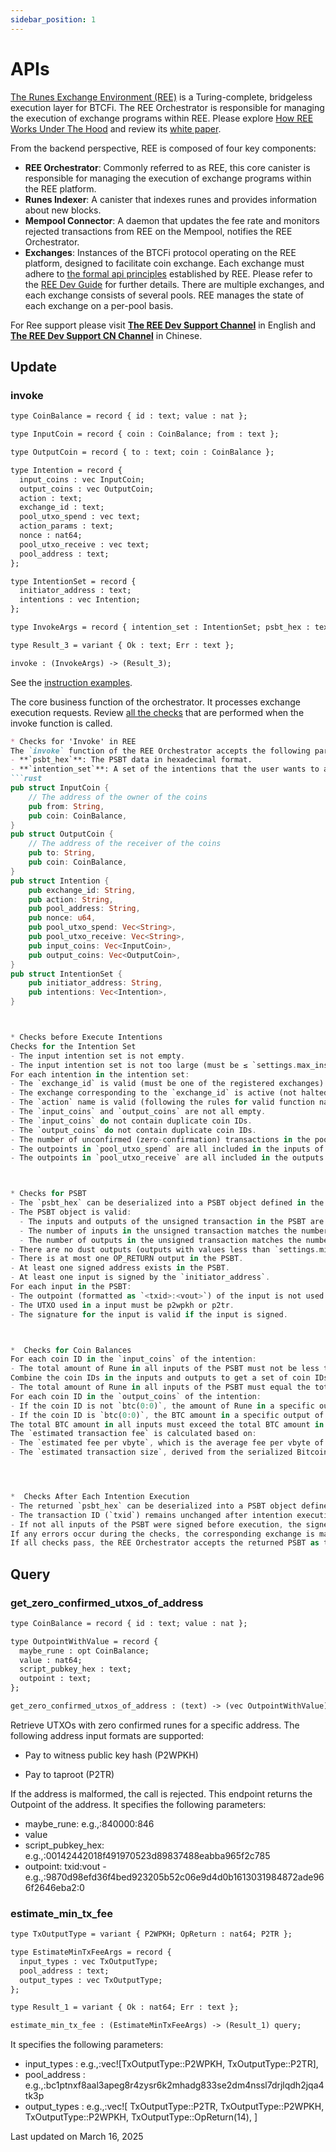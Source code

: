 ```yaml
---
sidebar_position: 1
---
```


# APIs
[The Runes Exchange Environment (REE)](https://github.com/octopus-network/ree-orchestrator/tree/main) is a Turing-complete, bridgeless execution layer for BTCFi. The REE Orchestrator is responsible for managing the execution of exchange programs within REE. Please explore [How REE Works Under The Hood](https://www.youtube.com/watch?v=F4ExD4gY1E8) and review its [white paper](https://docs.google.com/document/d/1d1_51f8YYRhxft_RpGssCKqS95ZE5Ylv1LDleIqVZJE/edit?tab=t.0#heading=h.9hfttub7lmzc).

From the backend perspective, REE is composed of four key components:
* **REE Orchestrator**: Commonly referred to as REE, this core canister is responsible for managing the execution of exchange programs within the REE platform.
* **Runes Indexer**: A canister that indexes runes and provides information about new blocks.
* **Mempool Connector**: A daemon that updates the fee rate and monitors rejected transactions from REE on the Mempool, notifies the REE Orchestrator.
* **Exchanges**: Instances of the BTCFi protocol operating on the REE platform, designed to facilitate coin exchange. Each exchange must adhere to [the formal api principles](https://github.com/octopus-network/ree-types?tab=readme-ov-file#exchange-interfaces) established by REE. Please refer to the [REE Dev Guide](https://docs.omnity.network/docs/REE/tutorial) for further details. There are multiple exchanges, and each exchange consists of several pools. REE manages the state of each exchange on a per-pool basis.

For Ree support please visit **[The REE Dev Support Channel](https://oc.app/community/o5uz6-dqaaa-aaaar-bhnia-cai/channel/3944635384)** in English and **[The REE Dev Support CN Channel](https://oc.app/community/o5uz6-dqaaa-aaaar-bhnia-cai/channel/2543618207)** in Chinese.


## Update
### invoke
```md
type CoinBalance = record { id : text; value : nat };

type InputCoin = record { coin : CoinBalance; from : text };

type OutputCoin = record { to : text; coin : CoinBalance };

type Intention = record {
  input_coins : vec InputCoin;
  output_coins : vec OutputCoin;
  action : text;
  exchange_id : text;
  pool_utxo_spend : vec text;
  action_params : text;
  nonce : nat64;
  pool_utxo_receive : vec text;
  pool_address : text;
};

type IntentionSet = record {
  initiator_address : text;
  intentions : vec Intention;
};

type InvokeArgs = record { intention_set : IntentionSet; psbt_hex : text };

type Result_3 = variant { Ok : text; Err : text };

invoke : (InvokeArgs) -> (Result_3);
```
See the [instruction examples](https://github.com/octopus-network/ree-types/tree/master/intention_set_samples).

The core business function of the orchestrator. It processes exchange execution requests. Review [all the checks](https://github.com/octopus-network/ree-orchestrator/blob/main/ChecksForInvoke.md) that are performed when the invoke function is called. 

```md
* Checks for 'Invoke' in REE
The `invoke` function of the REE Orchestrator accepts the following parameters:
- **`psbt_hex`**: The PSBT data in hexadecimal format.
- **`intention_set`**: A set of the intentions that the user wants to apply in REE. It is defined as:
```rust
pub struct InputCoin {
    // The address of the owner of the coins
    pub from: String,
    pub coin: CoinBalance,
}
pub struct OutputCoin {
    // The address of the receiver of the coins
    pub to: String,
    pub coin: CoinBalance,
}
pub struct Intention {
    pub exchange_id: String,
    pub action: String,
    pub pool_address: String,
    pub nonce: u64,
    pub pool_utxo_spend: Vec<String>,
    pub pool_utxo_receive: Vec<String>,
    pub input_coins: Vec<InputCoin>,
    pub output_coins: Vec<OutputCoin>,
}
pub struct IntentionSet {
    pub initiator_address: String,
    pub intentions: Vec<Intention>,
}



* Checks before Execute Intentions
Checks for the Intention Set
- The input intention set is not empty.
- The input intention set is not too large (must be ≤ `settings.max_instructions_per_invoke`).
For each intention in the intention set:
- The `exchange_id` is valid (must be one of the registered exchanges).
- The exchange corresponding to the `exchange_id` is active (not halted). Refer to [Checks After Each Instruction Execution](#checks-after-each-intention-execution) for details on halted exchange checks.
- The `action` name is valid (following the rules for valid function names in Rust).
- The `input_coins` and `output_coins` are not all empty.
- The `input_coins` do not contain duplicate coin IDs.
- The `output_coins` do not contain duplicate coin IDs.
- The number of unconfirmed (zero-confirmation) transactions in the pool corresponding to `pool_address` must be ≤ `settings.max_unconfirmed_tx_count_in_pool`.
- The outpoints in `pool_utxo_spend` are all included in the inputs of the PSBT.
- The outpoints in `pool_utxo_receive` are all included in the outputs of the PSBT.



* Checks for PSBT
- The `psbt_hex` can be deserialized into a PSBT object defined in the Bitcoin crate.
- The PSBT object is valid:
  - The inputs and outputs of the unsigned transaction in the PSBT are not empty.
  - The number of inputs in the unsigned transaction matches the number of inputs in the PSBT.
  - The number of outputs in the unsigned transaction matches the number of outputs in the PSBT.
- There are no dust outputs (outputs with values less than `settings.min_btc_amount_for_utxo`) in the PSBT.
- There is at most one OP_RETURN output in the PSBT.
- At least one signed address exists in the PSBT.
- At least one input is signed by the `initiator_address`.
For each input in the PSBT:
- The outpoint (formatted as `<txid>:<vout>`) of the input is not used in any other transaction sent from the REE Orchestrator.
- The UTXO used in a input must be p2wpkh or p2tr.
- The signature for the input is valid if the input is signed.



*  Checks for Coin Balances
For each coin ID in the `input_coins` of the intention:
- The total amount of Rune in all inputs of the PSBT must not be less than the balance specified in the `input_coins` of the intention.
Combine the coin IDs in the inputs and outputs to get a set of coin IDs used in the current intention. For each coin ID in the set:
- The total amount of Rune in all inputs of the PSBT must equal the total amount of Rune in all outputs of the PSBT.
For each coin ID in the `output_coins` of the intention:
- If the coin ID is not `btc(0:0)`, the amount of Rune in a specific output of the PSBT must equal the balance specified in the `output_coins` of the intention.
- If the coin ID is `btc(0:0)`, the BTC amount in a specific output of the PSBT must not be less than the balance specified in the `output_coins` of the intention.
The total BTC amount in all inputs must exceed the total BTC amount in all outputs, with the difference being at least the `estimated transaction fee`.
The `estimated transaction fee` is calculated based on:
- The `estimated fee per vbyte`, which is the average fee per vbyte of all unconfirmed transactions in the pool. Fow now, it is the medium fee rate set by `mempool connector`.
- The `estimated transaction size`, derived from the serialized Bitcoin transaction extracted from the PSBT.




*  Checks After Each Intention Execution
- The returned `psbt_hex` can be deserialized into a PSBT object defined in the Bitcoin crate.
- The transaction ID (`txid`) remains unchanged after intention execution.
- If not all inputs of the PSBT were signed before execution, the signed addresses in the returned PSBT must be a superset of the signed addresses in the input PSBT.
If any errors occur during the checks, the corresponding exchange is marked as halted. A halted exchange cannot accept new intention until the issue is resolved.
If all checks pass, the REE Orchestrator accepts the returned PSBT as the new input for the next intention.
```


## Query
### get_zero_confirmed_utxos_of_address
```md
type CoinBalance = record { id : text; value : nat };

type OutpointWithValue = record {
  maybe_rune : opt CoinBalance;
  value : nat64;
  script_pubkey_hex : text;
  outpoint : text;
};

get_zero_confirmed_utxos_of_address : (text) -> (vec OutpointWithValue) query;
```
Retrieve UTXOs with zero confirmed runes for a specific address. The following address input formats are supported:

* Pay to witness public key hash (P2WPKH)

* Pay to taproot (P2TR)

If the address is malformed, the call is rejected.
This endpoint returns the Outpoint of the address. It specifies the following parameters:
* maybe_rune: e.g.,:840000:846
* value
* script_pubkey_hex: e.g.,:00142442018f491970523d89837488eabba965f2c785
* outpoint: txid:vout - e.g.,:9870d98efd36f4bed923205b52c06e9d4d0b1613031984872ade966f2646eba2:0

### estimate_min_tx_fee
```md
type TxOutputType = variant { P2WPKH; OpReturn : nat64; P2TR };

type EstimateMinTxFeeArgs = record {
  input_types : vec TxOutputType;
  pool_address : text;
  output_types : vec TxOutputType;
};

type Result_1 = variant { Ok : nat64; Err : text };

estimate_min_tx_fee : (EstimateMinTxFeeArgs) -> (Result_1) query;
```
It specifies the following parameters:
* input_types : e.g.,:vec![TxOutputType::P2WPKH, TxOutputType::P2TR],
* pool_address : e.g.,:bc1ptnxf8aal3apeg8r4zysr6k2mhadg833se2dm4nssl7drjlqdh2jqa4tk3p
* output_types : e.g.,:vec![
            TxOutputType::P2TR,
            TxOutputType::P2WPKH,
            TxOutputType::P2WPKH,
            TxOutputType::OpReturn(14),
        ]

Last updated on March 16, 2025